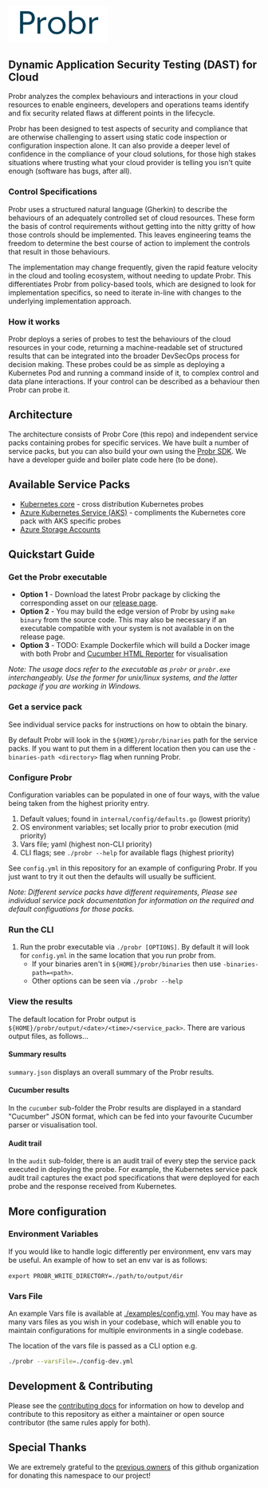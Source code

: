 <img src="assets/probr.png" width="200">

## Dynamic Application Security Testing (DAST) for Cloud

Probr analyzes the complex behaviours and interactions in your cloud resources to enable engineers, developers and operations teams identify and fix security related flaws at different points in the lifecycle.

Probr has been designed to test aspects of security and compliance that are otherwise challenging to assert using static code inspection or configuration inspection alone. It can also provide a deeper level of confidence in the compliance of your cloud solutions, for those high stakes situations where trusting what your cloud provider is telling you isn't quite enough (software has bugs, after all).

### Control Specifications

Probr uses a structured natural language (Gherkin) to describe the behaviours of an adequately controlled set of cloud resources. These form the basis of control requirements without getting into the nitty gritty of how those controls should be implemented.  This leaves engineering teams the freedom to determine the best course of action to implement the controls that result in those behaviours.

The implementation may change frequently, given the rapid feature velocity in the cloud and tooling ecosystem, without needing to update Probr. This differentiates Probr from policy-based tools, which are designed to look for implementation specifics, so need to iterate in-line with changes to the underlying implementation approach.

### How it works

Probr deploys a series of probes to test the behaviours of the cloud resources in your code, returning a machine-readable set of structured results that can be integrated into the broader DevSecOps process for decision making.  These probes could be as simple as deploying a Kubernetes Pod and running a command inside of it, to complex control and data plane interactions.  If your control can be described as a behaviour then Probr can probe it.

## Architecture

The architecture consists of Probr Core (this repo) and independent service packs containing probes for specific services.  We have built a number of service packs, but you can also build your own using the [Probr SDK](https://github.com/probr/probr-sdk).  We have a developer guide and boiler plate code here (to be done).

## Available Service Packs

- [Kubernetes core](https://github.com/probr/probr-pack-kubernetes) - cross distribution Kubernetes probes
- [Azure Kubernetes Service (AKS)](https://github.com/probr/probr-pack-aks) - compliments the Kubernetes core pack with AKS specific probes
- [Azure Storage Accounts](https://github.com/probr/probr-pack-storage)

## Quickstart Guide

### Get the Probr executable

- **Option 1** - Download the latest Probr package by clicking the corresponding asset on our [release page](https://github.com/probr/probr/releases).
- **Option 2** - You may build the edge version of Probr by using `make binary` from the source code. This may also be necessary if an executable compatible with your system is not available in on the release page.
- **Option 3** - TODO: Example Dockerfile which will build a Docker image with both Probr and [Cucumber HTML Reporter](https://www.npmjs.com/package/cucumber-html-reporter) for visualisation

*Note: The usage docs refer to the executable as `probr` or `probr.exe` interchangeably. Use the former for unix/linux systems, and the latter package if you are working in Windows.*

### Get a service pack

See individual service packs for instructions on how to obtain the binary.

By default Probr will look in the `${HOME}/probr/binaries` path for the service packs. If you want to put them in a different location then you can use the `-binaries-path <directory>` flag when running Probr.

### Configure Probr

Configuration variables can be populated in one of four ways, with the value being taken from the highest priority entry.

1. Default values; found in `internal/config/defaults.go` (lowest priority)
1. OS environment variables; set locally prior to probr execution (mid priority)
1. Vars file; yaml (highest non-CLI priority)
1. CLI flags; see `./probr --help` for available flags (highest priority)

See `config.yml` in this repository for an example of configuring Probr.  If you just want to try it out then the defaults will usually be sufficient.

_Note: Different service packs have different requirements, Please see individual service pack documentation for information on the required and default configuations for those packs._

### Run the CLI

1. Run the probr executable via `./probr [OPTIONS]`.  By default it will look for `config.yml` in the same location that you run probr from.
    - If your binaries aren't in `${HOME}/probr/binaries` then use `-binaries-path=<path>`.
    - Other options can be seen via `./probr --help`

### View the results

The default location for Probr output is `${HOME}/probr/output/<date>/<time>/<service_pack>`. There are various output files, as follows...

#### Summary results

`summary.json` displays an overall summary of the Probr results.

#### Cucumber results

In the `cucumber` sub-folder the Probr results are displayed in a standard "Cucumber" JSON format, which can be fed into your favourite Cucumber parser or visualisation tool.

#### Audit trail

In the `audit` sub-folder, there is an audit trail of every step the service pack executed in deploying the probe.  For example, the Kubernetes service pack audit trail captures the exact pod specifications that were deployed for each probe and the response received from Kubernetes.

## More configuration

### Environment Variables

If you would like to handle logic differently per environment, env vars may be useful. An example of how to set an env var is as follows:

`export PROBR_WRITE_DIRECTORY=./path/to/output/dir`

### Vars File

An example Vars file is available at [./examples/config.yml](./examples/config.yml).
You may have as many vars files as you wish in your codebase, which will enable you to maintain configurations for multiple environments in a single codebase.

The location of the vars file is passed as a CLI option e.g.

```sh
./probr --varsFile=./config-dev.yml
```

## Development & Contributing

Please see the [contributing docs](https://github.com/probr/probr/blob/master/CONTRIBUTING.md) for information on how to develop and contribute to this repository as either a maintainer or open source contributor (the same rules apply for both).

## Special Thanks

We are extremely grateful to the [previous owners](https://github.com/probr-uzh/probr) of this github organization for donating this namespace to our project!
